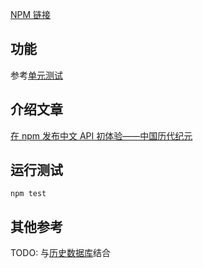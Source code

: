 [NPM 链接](https://www.npmjs.com/package/chinese-dynasties)

## 功能

参考[单元测试](https://github.com/program-in-chinese/npm-chinese-dynasties/blob/master/test/%E6%B5%8B%E8%AF%95.js)

## 介绍文章

[在 npm 发布中文 API 初体验——中国历代纪元](https://zhuanlan.zhihu.com/p/126607340)

## 运行测试

`npm test`

## 其他参考

TODO: 与[历史数据库](历史数据库.md)结合

